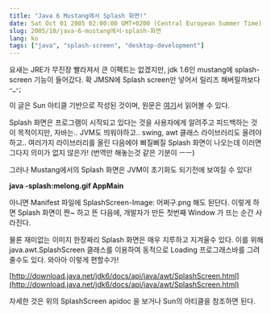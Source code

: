 ```yaml
---
title: "Java 6 Mustang에서 Splash 화면!"
date: Sat Oct 01 2005 02:00:00 GMT+0200 (Central European Summer Time)
slug: 2005/10/java-6-mustang에서-splash-화면
lang: ko
tags: ["java", "splash-screen", "desktop-development"]
---
```


요새는 JRE가 무진장 빨라져서 큰 이펙트는 없겠지만, jdk 1.6인 mustang에 splash-screen 기능이 들어갔다. 확 JMSN에 Splash screen만 넣어서 릴리즈 해버릴까보다 -_-;

이 글은 Sun 아티클 기반으로 작성된 것이며, 원문은 [여기](http://java.sun.com/developer/technicalArticles/J2SE/Desktop/mustang/splashscreen/)서 읽어볼 수 있다.

Splash 화면은 프로그램이 시작되고 있다는 것을 사용자에게 알려주고 피드백하는 것이 목적이지만, 자바는.. JVM도 띄워야하고.. swing, awt 클래스 라이브러리도 올려야하고.. 여러가지 라이브러리를 올린 다음에야 삐질삐질 Splash 화면이 나오는데 이러면 그다지 의미가 없지 않은가! (번역만 해놓는것 같은 기분이 ㅡㅡ)

그러나 Mustang에서의 Splash 화면은 JVM이 초기화도 되기전에 보여질 수 있다!

**java -splash:melong.gif AppMain**

아니면 Manifest 파일에 SplashScreen-Image: 어쩌구.png 해도 된단다.
이렇게 하면 Splash 화면이 짠~ 하고 뜬 다음에, 개발자가 만든 첫번째 Window 가 뜨는 순간 사라진다.

물론 재미없는 이미지 한장짜리 Splash 화면은 매우 지루하고 지겨울수 있다.
이를 위해 java.awt.SplashScreen 클래스를 이용하여 동적으로 Loading 프로그래스바를 그려줄수도 있다. 와아아 이렇게 편할수가! 

[http://download.java.net/jdk6/docs/api/java/awt/SplashScreen.html](http://download.java.net/jdk6/docs/api/java/awt/SplashScreen.html)

자세한 것은 위의 SplashScreen apidoc 을 보거나 Sun의 아티클을 참조하면 된다.
